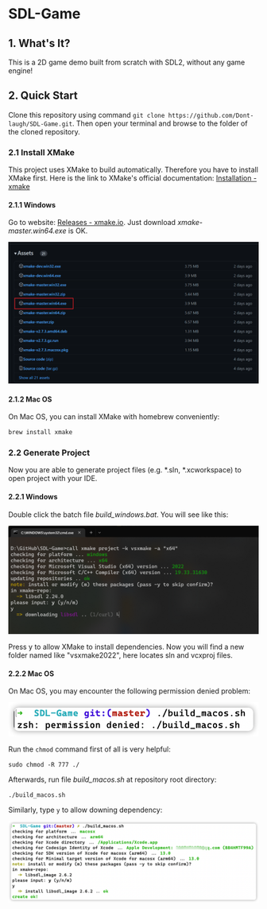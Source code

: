 # SDL-Game

## 1. What's It?

This is a 2D game demo built from scratch with SDL2, without any game engine!



## 2. Quick Start

Clone this repository using command `git clone https://github.com/Dont-laugh/SDL-Game.git`. Then open your terminal and browse to the folder of the cloned repository.

### 2.1 Install XMake

This project uses XMake to build automatically. Therefore you have to install XMake first. Here is the link to XMake's official documentation: [Installation - xmake](https://xmake.io/#/guide/installation)

#### 2.1.1 Windows

Go to website: [Releases - xmake.io](https://github.com/xmake-io/xmake/releases). Just download _xmake-master.win64.exe_ is OK.

![win-download](image/Windows-download.png)

#### 2.1.2 Mac OS

On Mac OS, you can install XMake with homebrew conveniently:

```sh
brew install xmake
```

### 2.2 Generate Project

Now you are able to generate project files (e.g. *.sln, *.xcworkspace) to open project with your IDE.

#### 2.2.1 Windows

Double click the batch file _build_windows.bat_. You will see like this:

![win-build](image/Windows-build.png)

Press y to allow XMake to install dependencies. Now you will find a new folder named like "vsxmake2022", here locates sln and vcxproj files.

#### 2.2.2 Mac OS

On Mac OS, you may encounter the following permission denied problem:

![mac-perssion](image/Mac-permission.png)

Run the `chmod` command first of all is very helpful:

```shell
sudo chmod -R 777 ./
```

Afterwards, run file _build_macos.sh_ at repository root directory:

```shell
./build_macos.sh
```

Similarly, type `y` to allow downing dependency:

![img.png](image/Mac-build.png)

